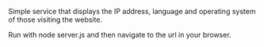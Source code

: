 Simple service that displays the IP address, language and operating system of those visiting the website.

Run with node server.js and then navigate to the url in your browser.
